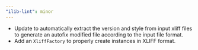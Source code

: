 ```yaml
---
"ilib-lint": minor
---
```


- Update to automatically extract the version and style from input xliff files to generate an autofix modified file according to the input file format.
- Add an `XliffFactory` to properly create instances in XLIFF format.